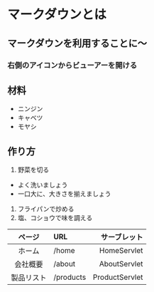 # マークダウンとは
## マークダウンを利用することに～
### 右側のアイコンからビューアーを開ける


## 材料
- ニンジン
- キャベツ
- モヤシ
## 作り方
1. 野菜を切る
 - よく洗いましょう
 - 一口大に、大きさを揃えましょう
1. フライパンで炒める
1. 塩、コショウで味を調える


| ページ | URL | サーブレット |
|:----------:|:----------|---------------:|
| ホーム | /home | HomeServlet |
| 会社概要 | /about | AboutServlet |
| 製品リスト | /products | ProductServlet |